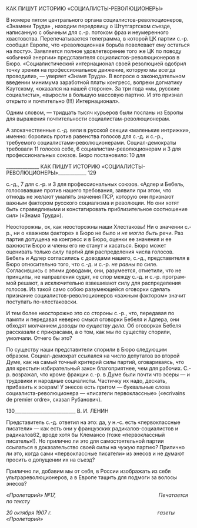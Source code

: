 КАК ПИШУТ ИСТОРИЮ «СОЦИАЛИСТЫ-РЕВОЛЮЦИОНЕРЫ»

В номере пятом центрального органа социалистов-революционеров, «Знамени Тру­да» , находим передовицу о Штутгартском съезде, написанную с обычным для с.-р. потоком фраз и неумеренного хвастовства. Перепечатывается телеграмма, в которой ЦК партии с.-р. сообщал Европе, что «революционная борьба повелевает ему остаться на посту». Заявляется полное удовлетворение того же ЦК по поводу «обычной энер­гии» представителя социалистов-революционеров в Бюро. «Социалистический интер­национал своей резолюцией одобрил точку зрения на профессиональное движение, ко­торую мы всегда проводили», — уверяет «Знамя Труда». В вопросе о законодательном введении минимума заработной платы конгресс, вопреки догматику Каутскому, «ока­зался на нашей стороне». За три года «мы, русские социалисты», «выросли в большую массовую партию. И это признал открыто и почтительно (!!!) Интернационал».

Одним словом, — тридцать тысяч курьеров были посланы из Европы для выражения почтительности социалистам-революционерам.

А злокачественные с.-д. вели в русской секции «маленькие интрижки», именно: бо­ролись против равенства голосов для с.-д. и с.-р., требуемого социалистами-революционерами. Социал-демократы требовали 11 голосов себе, 6 социалистам-революционерам и 3 для профессиональных союзов. Бюро постановило: 10 для

  

______________ КАК ПИШУТ ИСТОРИЮ «СОЦИАЛИСТЫ-РЕВОЛЮЦИОНЕРЫ»____________ 129

с.-д., 7 для с.-р. и 3 для профессиональных союзов. «Адлер и Бебель, голосовавшие против нашего требования, заявили при этом, что отнюдь не желают умалять значения ПСР, которую они признают важным фактором русского социализма и революции. Но они хотят быть справедливыми и констатировать приблизительное соотношение сил» («Знамя Труда»).

Неосторожны, ох, как неосторожны наши Хлестаковы! Ни о значении с.-р., ни о «важном факторе» в Бюро не было и _не могло быть_ речи. Раз партия допущена на кон­гресс и в Бюро, оценки ее значения и ее важности Бюро и члены его не станут и касать­ся. Бюро может оценивать только _силу_ партий для распределения числа голосов. Бебель и Адлер согласились с доводами нашего, с.-д., представителя в Бюро относительно то­го, что с.-д. и с.-р. _не равны_ по силе. Согласившись с этими доводами, они, разумеется, отметили, что не принципы, не направления судят, не спор между с.-д. и с.-р. програм­мой решают, а исключительно взвешивают силу для распределения голосов. Из такой само собою разумеющейся оговорки сделать признание социалистов-революционеров «важным фактором» значит поступать по-хлестаковски.

И тем более неосторожно это со стороны с.-р., что, передавая по памяти и передавая неверно смысл оговорки Бебеля и Адлера, они обходят молчанием _доводы по существу дела._ Об оговорках Бебеля рассказали с прикрасами, а о том, как мы по существу спо­рили, умолчали. Отчего бы это?

По существу наши представители спорили в Бюро следующим образом. Социал-демократ ссылался на число депутатов во второй Думе, как на самый точный критерий силы партий, оговариваясь, что для крестьян избирательный закон благоприятнее, чем для рабочих. С.-р. возражал, что кроме фракции с.-р. в Думе были почти что эсеры — и трудовики и народные социалисты. Частичку их надо, дескать, прибавить к эсерам! У энесов есть притом — буквальные слова социалиста-революционера — «писатели пер­воклассные» («ecrivains de premier ordre», сказал Рубанович).

  

130__________________________ В. И. ЛЕНИН

Представитель с.-д. ответил на это: да, у н.-с. есть «первоклассные писатели» — как есть они у французских радикалов-социалистов и радикалов62, вроде хотя бы Клемансо (тоже «первоклассный писатель»!). Но прилично ли это для самостоятельной партии ссылаться в доказательство своей силы на _чужую_ партию? Прилично ли это, когда сами «первоклассные писатели» из энесов и не думают просить о допущении их на съезд?

Прилично ли, добавим мы от себя, в России изображать из себя ультрареволюционе­ров, а в Европе тащить для подмоги за волосы энесов?

_«Пролетарий» №17,                                                                       Печатается по тексту_

_20 октября 1907 г.                                                                         газеты «Пролетарий»_